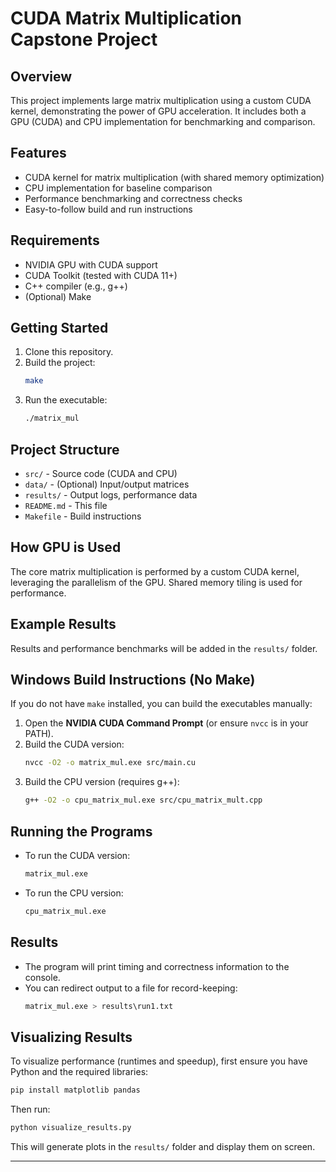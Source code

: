 # CUDA Matrix Multiplication Capstone Project

## Overview
This project implements large matrix multiplication using a custom CUDA kernel, demonstrating the power of GPU acceleration. It includes both a GPU (CUDA) and CPU implementation for benchmarking and comparison.

## Features
- CUDA kernel for matrix multiplication (with shared memory optimization)
- CPU implementation for baseline comparison
- Performance benchmarking and correctness checks
- Easy-to-follow build and run instructions

## Requirements
- NVIDIA GPU with CUDA support
- CUDA Toolkit (tested with CUDA 11+)
- C++ compiler (e.g., g++)
- (Optional) Make

## Getting Started
1. Clone this repository.
2. Build the project:
   ```sh
   make
   ```
3. Run the executable:
   ```sh
   ./matrix_mul
   ```

## Project Structure
- `src/` - Source code (CUDA and CPU)
- `data/` - (Optional) Input/output matrices
- `results/` - Output logs, performance data
- `README.md` - This file
- `Makefile` - Build instructions

## How GPU is Used
The core matrix multiplication is performed by a custom CUDA kernel, leveraging the parallelism of the GPU. Shared memory tiling is used for performance.

## Example Results
Results and performance benchmarks will be added in the `results/` folder.

## Windows Build Instructions (No Make)

If you do not have `make` installed, you can build the executables manually:

1. Open the **NVIDIA CUDA Command Prompt** (or ensure `nvcc` is in your PATH).
2. Build the CUDA version:
   ```sh
   nvcc -O2 -o matrix_mul.exe src/main.cu
   ```
3. Build the CPU version (requires g++):
   ```sh
   g++ -O2 -o cpu_matrix_mul.exe src/cpu_matrix_mult.cpp
   ```

## Running the Programs

- To run the CUDA version:
  ```sh
  matrix_mul.exe
  ```
- To run the CPU version:
  ```sh
  cpu_matrix_mul.exe
  ```

## Results
- The program will print timing and correctness information to the console.
- You can redirect output to a file for record-keeping:
  ```sh
  matrix_mul.exe > results\run1.txt
  ```

## Visualizing Results

To visualize performance (runtimes and speedup), first ensure you have Python and the required libraries:

```sh
pip install matplotlib pandas
```

Then run:

```sh
python visualize_results.py
```

This will generate plots in the `results/` folder and display them on screen.

--- 